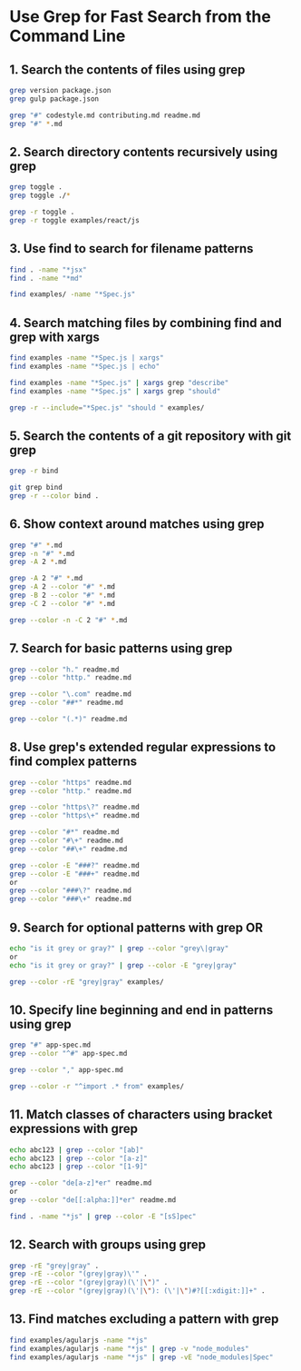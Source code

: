 # Use Grep for Fast Search from the Command Line

## 1. Search the contents of files using grep

```bash
grep version package.json
grep gulp package.json
```

```bash
grep "#" codestyle.md contributing.md readme.md
grep "#" *.md
```

## 2. Search directory contents recursively using grep
```bash
grep toggle .
grep toggle ./*

grep -r toggle .
grep -r toggle examples/react/js
```

## 3. Use find to search for filename patterns
```bash
find . -name "*jsx"
find . -name "*md"
```

```bash
find examples/ -name "*Spec.js"
```

## 4. Search matching files by combining find and grep with xargs
```bash
find examples -name "*Spec.js | xargs"
find examples -name "*Spec.js | echo"
```

```bash
find examples -name "*Spec.js" | xargs grep "describe"
find examples -name "*Spec.js" | xargs grep "should"
```

```bash
grep -r --include="*Spec.js" "should " examples/
```

## 5. Search the contents of a git repository with git grep
```bash
grep -r bind
```

```bash
git grep bind 
grep -r --color bind .
```

## 6. Show context around matches using grep
```bash
grep "#" *.md
grep -n "#" *.md
grep -A 2 *.md

grep -A 2 "#" *.md
grep -A 2 --color "#" *.md
grep -B 2 --color "#" *.md
grep -C 2 --color "#" *.md
```

```bash
grep --color -n -C 2 "#" *.md
```

## 7. Search for basic patterns using grep
```bash
grep --color "h." readme.md
grep --color "http." readme.md
```

```bash
grep --color "\.com" readme.md
grep --color "##*" readme.md
```

```bash
grep --color "(.*)" readme.md
```

## 8. Use grep's extended regular expressions to find complex patterns
```bash
grep --color "https" readme.md
grep --color "http." readme.md
```

```bash
grep --color "https\?" readme.md
grep --color "https\+" readme.md
```

```bash
grep --color "#*" readme.md
grep --color "#\+" readme.md
grep --color "##\+" readme.md
```

```bash
grep --color -E "###?" readme.md
grep --color -E "###+" readme.md
or
grep --color "###\?" readme.md
grep --color "###\+" readme.md
```

## 9. Search for optional patterns with grep OR
```bash
echo "is it grey or gray?" | grep --color "grey\|gray"
or
echo "is it grey or gray?" | grep --color -E "grey|gray"
```

```bash
grep --color -rE "grey|gray" examples/
```

## 10. Specify line beginning and end in patterns using grep
```bash
grep "#" app-spec.md
grep --color "^#" app-spec.md
```

```bash
grep --color "," app-spec.md
```

```bash
grep --color -r "^import .* from" examples/
```

## 11. Match classes of characters using bracket expressions with grep
```bash
echo abc123 | grep --color "[ab]"
echo abc123 | grep --color "[a-z]"
echo abc123 | grep --color "[1-9]"
```

```bash
grep --color "de[a-z]*er" readme.md
or
grep --color "de[[:alpha:]]*er" readme.md
```

```bash
find . -name "*js" | grep --color -E "[sS]pec"
```

## 12. Search with groups using grep
```bash
grep -rE "grey|gray" .
grep -rE --color "(grey|gray)\'" .
grep -rE --color "(grey|gray)(\'|\")" .
grep -rE --color "(grey|gray)(\'|\"): (\'|\")#?[[:xdigit:]]+" .
```

## 13. Find matches excluding a pattern with grep
```bash
find examples/agularjs -name "*js"
find examples/agularjs -name "*js" | grep -v "node_modules"
find examples/agularjs -name "*js" | grep -vE "node_modules|Spec"
```